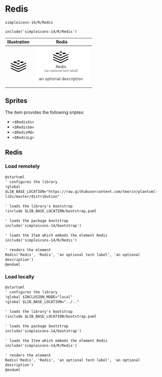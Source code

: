 # Redis


```text
simpleicons-14/R/Redis
```

```text
include('simpleicons-14/R/Redis')
```



| Illustration | Redis |
| :---: | :---: |
| ![illustration for Illustration](../../simpleicons-14/R/Redis.png) | ![illustration for Redis](../../simpleicons-14/R/Redis.Local.png) |



## Sprites
The item provides the following sriptes:

- `<$RedisXs>`
- `<$RedisSm>`
- `<$RedisMd>`
- `<$RedisLg>`





## Redis

### Load remotely
```plantuml
@startuml
' configures the library
!global $LIB_BASE_LOCATION="https://raw.githubusercontent.com/tmorin/plantuml-libs/master/distribution"

' loads the library's bootstrap
!include $LIB_BASE_LOCATION/bootstrap.puml

' loads the package bootstrap
include('simpleicons-14/bootstrap')

' loads the Item which embeds the element Redis
include('simpleicons-14/R/Redis')

' renders the element
Redis('Redis', 'Redis', 'an optional tech label', 'an optional description')
@enduml
```

### Load locally
```plantuml
@startuml
' configures the library
!global $INCLUSION_MODE="local"
!global $LIB_BASE_LOCATION="../.."

' loads the library's bootstrap
!include $LIB_BASE_LOCATION/bootstrap.puml

' loads the package bootstrap
include('simpleicons-14/bootstrap')

' loads the Item which embeds the element Redis
include('simpleicons-14/R/Redis')

' renders the element
Redis('Redis', 'Redis', 'an optional tech label', 'an optional description')
@enduml
```

